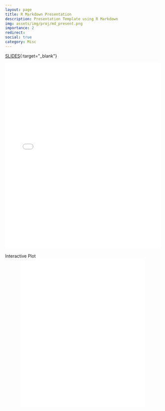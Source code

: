 ```yaml
---
layout: page
title: R Markdown Presentation
description: Presentation Template using R Markdown
img: assets/img/proj/md_present.png
importance: 2
redirect:
social: true
category: Misc
---
```


[SLIDES](https://rpubs.com/hdo2021/HungDo_template){:target="\_blank"}

<center>
<div class="iframe-container">
<iframe class="responsive-iframe"
src="/assets/htmls/HungDo_template.html" width="100%" height="600px" allowfullscreen="" frameborder="0"></iframe>
</div>
</center>

<br>
Interactive Plot

<center>
<div class="iframe-container">
<iframe class="responsive-iframe"
src="/assets/htmls/ggplotly.html" width="80%" height="480px" allowfullscreen="" frameborder="0"></iframe>
</div>
</center>

<br />
<br />
